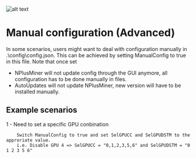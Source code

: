 ![alt text](https://github.com/MrPlusGH/NPlusMiner/raw/master/Includes/NPM.png)
# Manual configuration (Advanced)

In some scenarios, users might want to deal with configuration manually in .\config\config.json. This can be achieved by setting ManualConfig to true in this file.
Note that once set
 - NPlusMiner will not update config through the GUI anymore, all configuration has to be done manually in files.
 - AutoUpdates will not update NPlusMiner, new version will have to be installed manually.
 

## Example scenarios

1 - Need to set a specific GPU conbination

        Switch ManualConfig to true and set SelGPUCC and SelGPUDSTM to the approriate value.
        i.e. Disable GPU 4 => SelGPUCC = "0,1,2,3,5,6" and SelGPUDSTM = "0 1 2 3 5 6"

